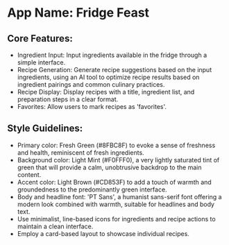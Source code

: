 # **App Name**: Fridge Feast

## Core Features:

- Ingredient Input: Input ingredients available in the fridge through a simple interface.
- Recipe Generation: Generate recipe suggestions based on the input ingredients, using an AI tool to optimize recipe results based on ingredient pairings and common culinary practices.
- Recipe Display: Display recipes with a title, ingredient list, and preparation steps in a clear format.
- Favorites: Allow users to mark recipes as 'favorites'.

## Style Guidelines:

- Primary color: Fresh Green (#8FBC8F) to evoke a sense of freshness and health, reminiscent of fresh ingredients.
- Background color: Light Mint (#F0FFF0), a very lightly saturated tint of green that will provide a calm, unobtrusive backdrop to the main content.
- Accent color: Light Brown (#CD853F) to add a touch of warmth and groundedness to the predominantly green interface.
- Body and headline font: 'PT Sans', a humanist sans-serif font offering a modern look combined with warmth, suitable for headlines and body text.
- Use minimalist, line-based icons for ingredients and recipe actions to maintain a clean interface.
- Employ a card-based layout to showcase individual recipes.
